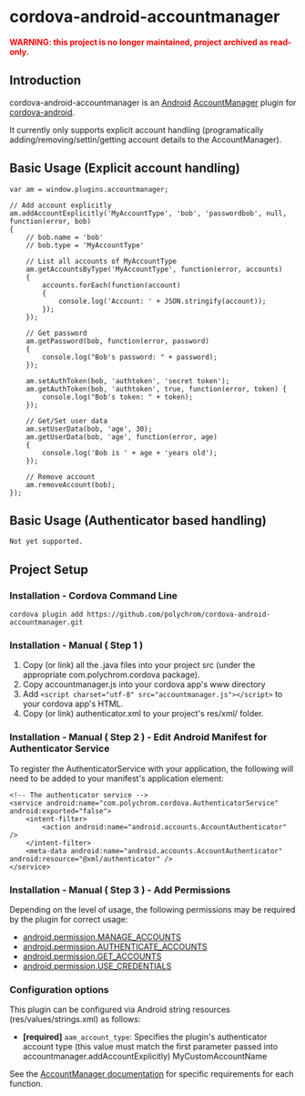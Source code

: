 cordova-android-accountmanager
==============================

<span style="color:red">**WARNING: this project is no longer maintained, project archived as read-only.**</span>

Introduction
------------

cordova-android-accountmanager is an [Android](https://github.com/android) [AccountManager](http://developer.android.com/reference/android/accounts/AccountManager.html) plugin for [cordova-android](https://github.com/apache/cordova-android).

It currently only supports explicit account handling (programatically adding/removing/settin/getting account details to the AccountManager).


Basic Usage (Explicit account handling)
-------

	var am = window.plugins.accountmanager;

	// Add account explicitly
	am.addAccountExplicitly('MyAccountType', 'bob', 'passwordbob', null, function(error, bob)
	{
		// bob.name = 'bob'
		// bob.type = 'MyAccountType'

		// List all accounts of MyAccountType
		am.getAccountsByType('MyAccountType', function(error, accounts)
		{
			accounts.forEach(function(account)
			{
				console.log('Account: ' + JSON.stringify(account));
			});
		});

		// Get password
		am.getPassword(bob, function(error, password)
		{
			console.log("Bob's password: " + password);
		});
		
		am.setAuthToken(bob, 'authtoken', 'secret token');
		am.getAuthToken(bob, 'authtoken', true, function(error, token) {
			console.log("Bob's token: " + token);
		});

		// Get/Set user data
		am.setUserData(bob, 'age', 30);
		am.getUserData(bob, 'age', function(error, age)
		{
			console.log('Bob is ' + age + 'years old');
		});

		// Remove account
		am.removeAccount(bob);
	});

Basic Usage (Authenticator based handling)
-----

	Not yet supported.


Project Setup
-------------

### Installation - Cordova Command Line

`cordova plugin add https://github.com/polychrom/cordova-android-accountmanager.git`

### Installation - Manual ( Step 1 )

1. Copy (or link) all the .java files into your project src (under the appropriate com.polychrom.cordova package).
2. Copy accountmanager.js into your cordova app's www directory
3. Add `<script charset="utf-8" src="accountmanager.js"></script>` to your cordova app's HTML.
4. Copy (or link) authenticator.xml to your project's res/xml/ folder.

### Installation - Manual ( Step 2 ) - Edit Android Manifest for Authenticator Service

To register the AuthenticatorService with your application, the following will need to be added to your manifest's application element:

	<!-- The authenticator service -->
	<service android:name="com.polychrom.cordova.AuthenticatorService" android:exported="false">
		<intent-filter>
			<action android:name="android.accounts.AccountAuthenticator" />
		</intent-filter>
		<meta-data android:name="android.accounts.AccountAuthenticator" android:resource="@xml/authenticator" />
	</service>

### Installation - Manual ( Step 3 ) - Add Permissions

Depending on the level of usage, the following permissions may be required by the plugin for correct usage:

 * [android.permission.MANAGE_ACCOUNTS](http://developer.android.com/reference/android/Manifest.permission.html#MANAGE_ACCOUNTS)
 * [android.permission.AUTHENTICATE_ACCOUNTS](http://developer.android.com/reference/android/Manifest.permission.html#AUTHENTICATE_ACCOUNTS)
 * [android.permission.GET_ACCOUNTS](http://developer.android.com/reference/android/Manifest.permission.html#GET_ACCOUNTS)
 * [android.permission.USE_CREDENTIALS](http://developer.android.com/reference/android/Manifest.permission.html#USE_CREDENTIALS)
 
### Configuration options

This plugin can be configured via Android string resources (res/values/strings.xml) as follows:

* **[required]** `aam_account_type`: Specifies the plugin's authenticator account type (this value must match the first parameter passed into accountmanager.addAccountExplicitly)
	<string name="aam_account_type">MyCustomAccountName</string>

See the [AccountManager documentation](http://developer.android.com/reference/android/accounts/AccountManager.html) for specific requirements for each function.
